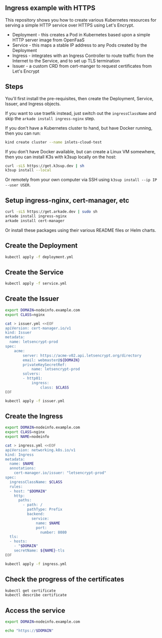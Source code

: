 ## Ingress example with HTTPS

This repository shows you how to create various Kubernetes resources for serving a simple HTTP service over HTTPS using Let's Encrypt.

* Deployment - this creates a Pod in Kubernetes based upon a simple HTTP server image from OpenFaaS
* Service - this maps a stable IP address to any Pods created by the Deployment
* Ingress - integrates with an Ingress Controller to route traffic from the Internet to the Service, and to set up TLS termination
* Issuer - a custom CRD from cert-manger to request certificates from Let's Encrypt

## Steps

You'll first install the pre-requisites, then create the Deployment, Service, Issuer, and Ingress objects.

If you want to use traefik instead, just switch out the `ingressClassName` and skip the `arkade install ingress-nginx` step.

If you don't have a Kubernetes cluster to hand, but have Docker running, then you can run:

```bash
kind create cluster --name inlets-cloud-test
```

If you don't have Docker available, but can create a Linux VM somewhere, then you can install K3s with k3sup locally on the host:

```bash
curl -sLS https://get.k3sup.dev | sh
k3sup install --local
```

Or remotely from your own computer via SSH using `k3sup install --ip IP --user USER`.

## Setup ingress-nginx, cert-manager, etc

```sh
curl -sLS https://get.arkade.dev | sudo sh
arkade install ingress-nginx
arkade install cert-manager
```

Or install these packages using their various README files or Helm charts.

## Create the Deployment

```sh
kubectl apply -f deployment.yml
```

## Create the Service

```sh
kubectl apply -f service.yml
```

## Create the Issuer

```sh
export DOMAIN=nodeinfo.example.com
export CLASS=nginx

cat > issuer.yml <<EOF
apiVersion: cert-manager.io/v1
kind: Issuer
metadata:
  name: letsencrypt-prod
spec:
    acme:
        server: https://acme-v02.api.letsencrypt.org/directory
        email: webmaster@${DOMAIN}
        privateKeySecretRef:
            name: letsencrypt-prod
        solvers:
        - http01:
            ingress:
                class: $CLASS
EOF

kubectl apply -f issuer.yml
```

## Create the Ingress

```sh
export DOMAIN=nodeinfo.example.com
export CLASS=nginx
export NAME=nodeinfo

cat > ingress.yml <<EOF
apiVersion: networking.k8s.io/v1
kind: Ingress
metadata:
  name: $NAME
  annotations:
    cert-manager.io/issuer: "letsencrypt-prod"
spec:
  ingressClassName: $CLASS
  rules:
  - host: "$DOMAIN"
    http:
      paths:
        - path: /
          pathType: Prefix
          backend:
            service:
              name: $NAME
              port:
                number: 8080
  tls:
  - hosts:
    - "$DOMAIN"
    secretName: ${NAME}-tls
EOF

kubectl apply -f ingress.yml
```

## Check the progress of the certificates

```sh
kubectl get certificate
kubectl describe certificate
```

## Access the service

```sh
export DOMAIN=nodeinfo.example.com

echo "https://$DOMAIN"
```
